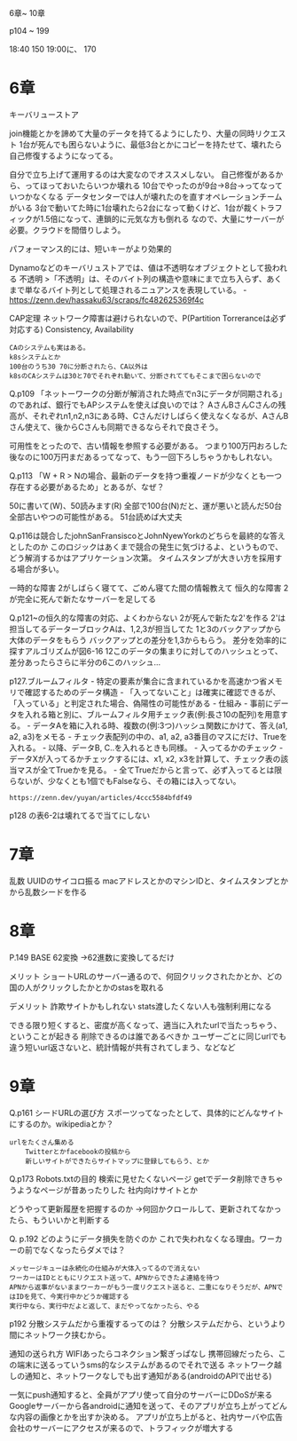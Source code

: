 6章~ 10章

p104 ~ 199


18:40 150
19:00に、  170




# 6章
キーバリューストア

join機能とかを諦めて大量のデータを持てるようにしたり、大量の同時リクエスト
1台が死んでも困らないように、最低3台とかにコピーを持たせて、壊れたら自己修復するようになってる。

自分で立ち上げて運用するのは大変なのでオススメしない。
自己修復があるから、ってほっておいたらいつか壊れる
10台でやったのが9台→8台→ってなっていつかなくなる
データセンターでは人が壊れたのを直すオペレーションチームがいる
3台で動いてた時に1台壊れたら2台になって動くけど、1台が裁くトラフィックが1.5倍になって、連鎖的に元気な方も倒れる
なので、大量にサーバーが必要。クラウドを間借りしよう。




パフォーマンス的には、短いキーがより効果的

Dynamoなどのキーバリュストアでは、値は不透明なオブジェクトとして扱われる
    不透明
        >「不透明」は、そのバイト列の構造や意味にまで立ち入らず、あくまで単なるバイト列として処理されるニュアンスを表現している。
    - https://zenn.dev/hassaku63/scraps/fc482625369f4c


CAP定理
    ネットワーク障害は避けられないので、P(Partition Torreranceは必ず対応する)
    Consistency, Availability

    CAのシステムも実はある。
    k8sシステムとか
    100台のうち30 70に分断されたら、CA以外は
    k8sのCAシステムは30と70でそれぞれ動いて、分断されててもそこまで困らないので

Q.p109
「ネットーワークの分断が解消された時点でn3にデータが同期される」のであれば、銀行でもAPシステムを使えば良いのでは？
AさんBさんCさんの残高が、それぞれn1,n2,n3にある時、Cさんだけしばらく使えなくなるが、AさんBさん使えて、後からCさんも同期できるならそれで良さそう。

可用性をとったので、古い情報を参照する必要がある。
つまり100万円おろした後なのに100万円まだあるってなって、もう一回下ろしちゃうかもしれない。



Q.p113
「W + R > Nの場合、最新のデータを持つ重複ノードが少なくとも一つ存在する必要があるため」とあるが、なぜ？

50に書いて(W)、50読みます(R) 全部で100台(N)だと、運が悪いと読んだ50台全部古いやつの可能性がある。
51台読めば大丈夫



Q.p116は競合したjohnSanFransiscoとJohnNyewYorkのどちらを最終的な答えとしたのか
    このロジックはあくまで競合の発生に気づけるよ、というもので、どう解消するかはアプリケーション次第。
    タイムスタンプが大きい方を採用する場合が多い。




一時的な障害
    2がしばらく寝てて、ごめん寝てた間の情報教えて
恒久的な障害
    2が完全に死んで新たなサーバーを足してる



Q.p121~の恒久的な障害の対応、よくわからない
    2が死んで新たな2'を作る
    2'は担当してるデーターブロックAは、1,2,3が担当してた
    1と3のバックアップから大体のデータをもらう
    バックアップとの差分を1,3からもらう。
    差分を効率的に探すアルゴリズムが図6-16
    12このデータの集まりに対してのハッシュとって、差分あったらさらに半分の6このハッシュ...


p127.ブルームフィルタ
    - 特定の要素が集合に含まれているかを高速かつ省メモリで確認するためのデータ構造
    - 「入ってないこと」は確実に確認できるが、「入っている」と判定された場合、偽陽性の可能性がある
    - 仕組み
        - 事前にデータを入れる箱と別に、ブルームフィルタ用チェック表(例:長さ10の配列)を用意する。
        - データAを箱に入れる時、複数の(例:3つ)ハッシュ関数にかけて、答え(a1, a2, a3)をメモる
        - チェック表配列の中の、a1, a2, a3番目のマスにだけ、Trueを入れる。
        - 以降、データB, C..を入れるときも同様。
        - 入ってるかのチェック
            - データXが入ってるかチェックするには、x1, x2, x3を計算して、チェック表の該当マスが全てTrueかを見る。
            - 全てTrueだからと言って、必ず入ってるとは限らないが、少なくとも1個でもFalseなら、その箱には入ってない。

    https://zenn.dev/yuyan/articles/4ccc5584bfdf49

 p128  の表6-2は壊れてるで当てにしない 

# 7章

乱数
    UUIDのサイコロ振る
    macアドレスとかのマシンIDと、タイムスタンプとかから乱数シードを作る

# 8章



P.149 BASE 62変換
    →62進数に変換してるだけ

メリット
    ショートURLのサーバー通るので、何回クリックされたかとか、どの国の人がクリックしたかとかのstasを取れる

デメリット
    詐欺サイトかもしれない
    stats渡したくない人も強制利用になる


できる限り短くすると、密度が高くなって、適当に入れたurlで当たっちゃう、ということが起きる
削除できるのは誰であるべきか
ユーザーごとに同じurlでも違う短いurl返さないと、統計情報が共有されてしまう、などなど




# 9章



Q.p161
    シードURLの選び方
        スポーツってなったとして、具体的にどんなサイトにするのか。wikipediaとか？
    
    urlをたくさん集める
        Twitterとかfacebookの投稿から
        新しいサイトができたらサイトマップに登録してもらう、とか


Q.p173
Robots.txtの目的
検索に見せたくないページ
getでデータ削除できちゃうようなページが昔あったりした
社内向けサイトとか


どうやって更新履歴を把握するのか
    →何回かクロールして、更新されてなかったら、もういいかと判断する




Q. p.192 どのようにデータ損失を防ぐのか
    これで失われなくなる理由。ワーカーの前でなくなったらダメでは？

    メッセージキューは永続化の仕組みが大体入ってるので消えない
    ワーカーはIDとともにリクエスト送って、APNからできたよ連絡を待つ
    APNから返事がないままワーカーがもう一度リクエスト送ると、二重になりそうだが、APNではIDを見て、今実行中かどうか確認する
    実行中なら、実行中だよと返して、まだやってなかったら、やる


p192
    分散システムだから重複するってのは？
    分散システムだから、というより間にネットワーク挟むから。


通知の送られ方
    WIFIあったらコネクション繋ぎっぱなし
    携帯回線だったら、この端末に送るっていうsms的なシステムがあるのでそれで送る
    ネットワーク越しの通知と、ネットワークなしでも出す通知がある(androidのAPIで出せる)

一気にpush通知すると、全員がアプリ使って自分のサーバーにDDoSが来る
Googleサーバーから各androidに通知を送って、そのアプリが立ち上がってどんな内容の画像とかを出すか決める。
アプリが立ち上がると、社内サーバや広告会社のサーバーにアクセスが来るので、トラフィックが増大する
